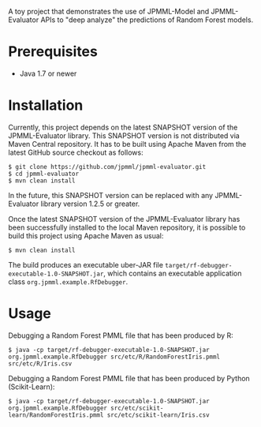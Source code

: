 A toy project that demonstrates the use of JPMML-Model and JPMML-Evaluator APIs to "deep analyze" the predictions of Random Forest models.

# Prerequisites #

* Java 1.7 or newer

# Installation #

Currently, this project depends on the latest SNAPSHOT version of the JPMML-Evaluator library. This SNAPSHOT version is not distributed via Maven Central repository. It has to be built using Apache Maven from the latest GitHub source checkout as follows:

```
$ git clone https://github.com/jpmml/jpmml-evaluator.git
$ cd jpmml-evaluator
$ mvn clean install
```

In the future, this SNAPSHOT version can be replaced with any JPMML-Evaluator library version 1.2.5 or greater.

Once the latest SNAPSHOT version of the JPMML-Evaluator library has been successfully installed to the local Maven repository, it is possible to build this project using Apache Maven as usual:

```
$ mvn clean install
```

The build produces an executable uber-JAR file `target/rf-debugger-executable-1.0-SNAPSHOT.jar`, which contains an executable application class `org.jpmml.example.RfDebugger`.

# Usage #

Debugging a Random Forest PMML file that has been produced by R:

```
$ java -cp target/rf-debugger-executable-1.0-SNAPSHOT.jar org.jpmml.example.RfDebugger src/etc/R/RandomForestIris.pmml src/etc/R/Iris.csv
```

Debugging a Random Forest PMML file that has been produced by Python (Scikit-Learn):

```
$ java -cp target/rf-debugger-executable-1.0-SNAPSHOT.jar org.jpmml.example.RfDebugger src/etc/scikit-learn/RandomForestIris.pmml src/etc/scikit-learn/Iris.csv
```